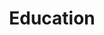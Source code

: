 ---
layout: content
data: education
title: Education
isHome: true
link: https://figure.nz/search/?query=disability%20education&ref=dfnz
---